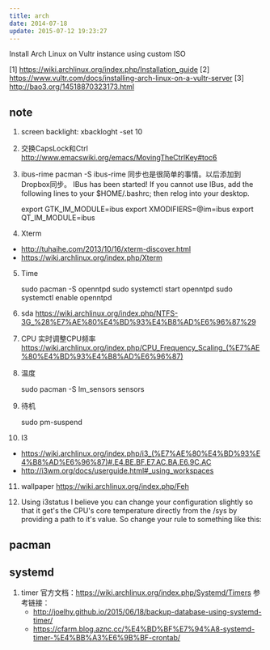 ```yaml
---
title: arch
date: 2014-07-18
update: 2015-07-12 19:23:27
---
```


Install Arch Linux on Vultr instance using custom ISO

[1] <https://wiki.archlinux.org/index.php/Installation_guide>
[2] <https://www.vultr.com/docs/installing-arch-linux-on-a-vultr-server>
[3] <http://bao3.org/14518870323173.html>

## note
1. screen backlight: xbackloght -set 10

2. 交换CapsLock和Ctrl	http://www.emacswiki.org/emacs/MovingTheCtrlKey#toc6

3. ibus-rime pacman -S ibus-rime
同步也是很简单的事情。以后添加到Dropbox同步。
IBus has been started! If you cannot use IBus, add the following lines to your $HOME/.bashrc; then relog into your desktop.

    export GTK_IM_MODULE=ibus
    export XMODIFIERS=@im=ibus
    export QT_IM_MODULE=ibus

4. Xterm
- http://tuhaihe.com/2013/10/16/xterm-discover.html
- https://wiki.archlinux.org/index.php/Xterm

5. Time

    sudo pacman -S openntpd
    sudo systemctl start openntpd
    sudo systemctl enable openntpd

6. sda  <https://wiki.archlinux.org/index.php/NTFS-3G_%28%E7%AE%80%E4%BD%93%E4%B8%AD%E6%96%87%29>

7. CPU 
实时调整CPU频率
<https://wiki.archlinux.org/index.php/CPU_Frequency_Scaling_(%E7%AE%80%E4%BD%93%E4%B8%AD%E6%96%87)>

8. 温度

    sudo pacman -S lm_sensors
    sensors

9. 待机

    sudo pm-suspend

10. I3
- <https://wiki.archlinux.org/index.php/i3_(%E7%AE%80%E4%BD%93%E4%B8%AD%E6%96%87)#.E4.BE.BF.E7.AC.BA.E6.9C.AC>
- <http://i3wm.org/docs/userguide.html#_using_workspaces>

11. wallpaper <https://wiki.archlinux.org/index.php/Feh>

12. Using i3status I believe you can change your configuration slightly so that it get's the CPU's core temperature directly from the /sys by providing a path to it's value. So change your rule to something like this:

## pacman

## systemd
1. timer
官方文档：<https://wiki.archlinux.org/index.php/Systemd/Timers>
参考链接：
    - <http://joelhy.github.io/2015/06/18/backup-database-using-systemd-timer/>
    - <https://cfarm.blog.aznc.cc/%E4%BD%BF%E7%94%A8-systemd-timer-%E4%BB%A3%E6%9B%BF-crontab/>
